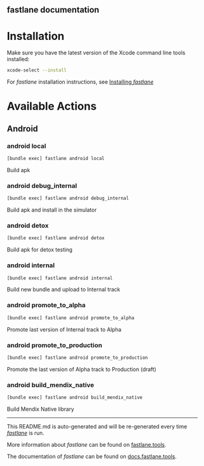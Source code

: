 fastlane documentation
----

# Installation

Make sure you have the latest version of the Xcode command line tools installed:

```sh
xcode-select --install
```

For _fastlane_ installation instructions, see [Installing _fastlane_](https://docs.fastlane.tools/#installing-fastlane)

# Available Actions

## Android

### android local

```sh
[bundle exec] fastlane android local
```

Build apk

### android debug_internal

```sh
[bundle exec] fastlane android debug_internal
```

Build apk and install in the simulator

### android detox

```sh
[bundle exec] fastlane android detox
```

Build apk for detox testing

### android internal

```sh
[bundle exec] fastlane android internal
```

Build new bundle and upload to Internal track

### android promote_to_alpha

```sh
[bundle exec] fastlane android promote_to_alpha
```

Promote last version of Internal track to Alpha

### android promote_to_production

```sh
[bundle exec] fastlane android promote_to_production
```

Promote the last version of Alpha track to Production (draft)

### android build_mendix_native

```sh
[bundle exec] fastlane android build_mendix_native
```

Build Mendix Native library

----

This README.md is auto-generated and will be re-generated every time [_fastlane_](https://fastlane.tools) is run.

More information about _fastlane_ can be found on [fastlane.tools](https://fastlane.tools).

The documentation of _fastlane_ can be found on [docs.fastlane.tools](https://docs.fastlane.tools).
